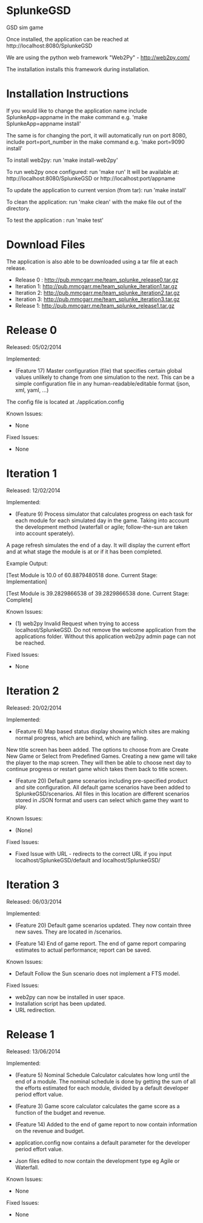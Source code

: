 SplunkeGSD
==========

GSD sim game

Once installed, the application can be reached at 
http://localhost:8080/SplunkeGSD

We are using the python web framework "Web2Py" - http://web2py.com/ 

The installation installs this framework during installation. 

Installation Instructions
=========================

If you would like to change the application name include SplunkeApp=appname in the make command
e.g. 'make SplunkeApp=appname install'

The same is for changing the port, it will automatically run on port 8080, include port=port_number in the make command 
e.g. 'make port=9090 install'

To install web2py: run 'make install-web2py'

To run web2py once configured: run 'make run'
It will be available at: http://localhost:8080/SplunkeGSD or http://localhost:port/appname

To update the application to current version (from tar): run 'make install'

To clean the application: run 'make clean' with the make file out of the directory. 

To test the application : run 'make test'


Download Files
===============

The application is also able to be downloaded using a tar file at each release. 
- Release 0 : http://pub.mmcgarr.me/team_splunke_release0.tar.gz
- Iteration 1: http://pub.mmcgarr.me/team_splunke_iteration1.tar.gz
- Iteration 2: http://pub.mmcgarr.me/team_splunke_iteration2.tar.gz
- Iteration 3: http://pub.mmcgarr.me/team_splunke_iteration3.tar.gz
- Release 1: http://pub.mmcgarr.me/team_splunke_release1.tar.gz

Release 0
===========
Released: 05/02/2014

Implemented: 
- (Feature 17) Master configuration (file) that specifies certain global values unlikely to change from one simulation to the next. This can be a simple configuration file in any human-readable/editable format (json, xml, yaml, ...)

The config file is located at ./application.config


Known Issues: 
- None

Fixed Issues: 
- None

Iteration 1
============
Released: 12/02/2014

Implemented:
- (Feature 9) Process simulator that calculates progress on each task for each module for each simulated day in the game. Taking into account the development method (waterfall or agile; follow-the-sun are taken into account sperately).

A page refresh simulates the end of a day. It will display the current effort and at what stage the module is at or if it has been completed.

Example Output:

[Test Module is 10.0 of 60.8879480518 done. Current Stage: Implementation]

[Test Module is 39.2829866538 of 39.2829866538 done. Current Stage: Complete]

Known Issues:
- (1) web2py Invalid Request when trying to access localhost/SplunkeGSD. Do not remove the welcome application from the applications folder. Without this application web2py admin page can not be reached.

Fixed Issues:
- None



Iteration 2
============
Released: 20/02/2014

Implemented:
- (Feature 6) Map based status display showing which sites are making normal progress, which are behind, which are failing.

New title screen has been added. The options to choose from are Create New Game or Select from Predefined Games. Creating a new game will take the player to the map screen. They will then be able to choose next day to continue progress or restart game which takes them back to title screen.

- (Feature 20) Default game scenarios including pre-specified product and site configuration.
All default game scenarios have been added to SplunkeGSD/scenarios. All files in this location are different scenarios stored in JSON format and users can select which game they want to play.

Known Issues:
- (None)

Fixed Issues:
- Fixed Issue with URL - redirects to the correct URL if you input localhost/SplunkeGSD/default and localhost/SplunkeGSD/


Iteration 3
============
Released: 06/03/2014

Implemented:
- (Feature 20) Default game scenarios updated. They now contain three new saves. They are located in /scenarios.

- (Feature 14) End of game report. The end of game report comparing estimates to actual performance; report can be saved.

Known Issues:
- Default Follow the Sun scenario does not implement a FTS model.

Fixed Issues:
- web2py can now be installed in user space.
- Installation script has been updated.
- URL redirection.


Release 1
==========
Released: 13/06/2014

Implemented:
- (Feature 5) Nominal Schedule Calculator calculates how long until the end of a module. The nominal schedule is done by getting the sum of all the efforts estimated for each module, divided by a default developer period effort value.

- (Feature 3) Game score calculator calculates the game score as a function of the budget and revenue.

- (Feature 14) Added to the end of game report to now contain information on the revenue and budget.

- application.config now contains a default parameter for the developer period effort value. 

- Json files edited to now contain the development type eg Agile or Waterfall.



Known Issues:
- None

Fixed Issues:
- None

